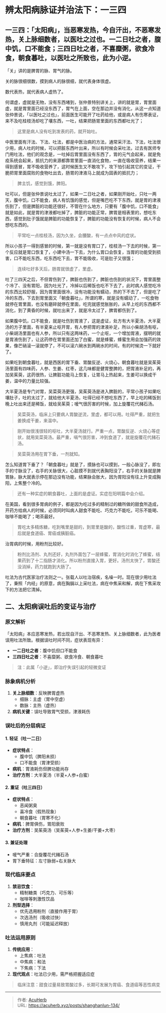 # 辨太阳病脉证并治法下：一三四


## 一三四：「太阳病」，当恶寒发热，今自汗出，不恶寒发热，关上脉细数者，以医吐之过也。一二日吐之者，腹中饥，口不能食；三四日吐之者，不喜糜粥，欲食冷食，朝食暮吐，以医吐之所致也，此为小逆。

<!--more-->

「关」讲的是脾胃的脉、胃气的脉。

关的脉很细很数，摸到病人的脉很细，就代表身体很虚。

数代表热，就代表病人虚热了。

何谓虚，虚就是无物，没有东西堵到，张仲景特别讲关上，讲的就是胃，胃里面虚，就是胃里面已经没东西了，胃气在上面，空在那边并没有消化，从这一点知道张仲景说，「以医吐之过也」，前面医生可能开了吐药给他，或是病人有伤寒表证，来不及吃桂枝汤却吃了壤东西，一吐，结果把肠胃里面的东西都吐光了；

> 这里是病人没有吃到发表的药，就开始吐。

中医里面有汗法、下法、吐法，都是中医治病的方法，通常采汗法、下法，吐法很少用，病人吐的时候，可以把脏东西叶出来，所以有时候会采吐法，过去有医师专门用吐法，他们的观念是，一吐掉后胃里面没有东西了，胃的元气会起来，就是免疫系统会起来，抵抗力的来源都靠胃里面一直消化食物，一直在吸收营养，结果一得到感冒，胃不吸收营养了，这时候医生又不敢攻下，攻下怕引起其它的变证，干脆把胃里面腐败的食物吐出去，肠胃的津液马上就成为固表的抵抗力；

> 脾主饥，感觉到饿，脾阳。

吐可以，但是张仲景说吐太过了，如果一二日吐之者，如果刚开始吐，只吐一两天，腹中饥，口不能食，病人有饥饿的感觉，但是嘴巴吃不下东西，就是胃的津液伤到了，但是脾脏的功能还很好，不管在什么地方，只要有「腹中饥，口不能食」就是如此，就是胃的津液都吐掉了，脾脏的功能正常，脾胃是相表里的，想吃东西，感觉到肚子饿就是脾脏的功能恢复了，脾脏的功能没有恢复的时候，病人不会想吃东西的。

> 平常吃一点桂枝汤，因为久坐，会腰酸，有一点点中风的症状。

所以小孩子一得到感冒的时候，第一就是没有胃口了，桂枝汤一下去的时候，第一个反应就是胃口恢复了，小建中汤一下去，为什么胃口会恢复，当胃的功能受到损害，口不能吃东西，吃东西吃下去，胃不能吸收，可是肚子又很饿；

> 连续吐好多天后，肠胃就很虚了，里虚。

吐了三四天之后，不但胃伤到了，脾脏也伤到了，脾脏也伤到的状况下，胃里面整个冷了、没有胃阳，因为吐光了，冷掉以后稀饭也吃不下去了，此时病人感觉吃冷的东西比较舒服，因为胃里面很冷，没有功能没有蠕动，热的下不去了，但是吃了冷的东西，下去到胃里面又「朝食暮吐」，所谓的寒，就是没有蠕动了，一吃食物就停在胃里面，也没有磨碎就停在里面，吃完就感觉胀胀的，从早上吃的东西都不消化，到了黄昏的时候，就吐出来了，就是冷太过了，脾胃都伤到了。

如果腹中饥，口不能食，就是吐伤到胃液了，这是虚证，处方有大半夏汤，大半夏汤的方子里面，有半夏来止呕开胃，有人参把胃的津液补足，所以小柴胡汤有呕，小柴胡汤里面也有人参，所以只有这两味药，一个止呕，一个增加胃液，摆明的就是胃液伤到了，让这药停在胃里面还加了白蜜，就是蜂蜜，蜂蜜生用会加强药的效果，像芒硝滚一滚就停了，不可以滚六碗水到两碗水的时间，有的时候烫一下就好了。

如果吃到朝食暮吐，就是西医的胃下垂、胃酸反逆、火烧心，朝食暮吐就是吴茱萸汤里面有四味药，人参、生姜、红枣，这几味都是健胃整脾的，把胃液补足的，再加吴茱萸，这药很热，让脾脏功能马上恢复，让胃马上热起来，生姜可以换成干姜，温中的力量比较强。

大半夏汤是专门对胃，吴菜萸汤更强，吴茱萸汤是进入脾脏的，平常小孩子如果吃壤肚子，吐的太过了，就给他大半夏汤，吐得已经不想吃东西了，早上吃的稀饭到晚上吐出来还是稀饭，就给吴茱萸；嗳气很厉害的时候，加上旋覆花代赭石汤。

> 吴菜萸汤，临床上只要病人胃酸逆流，里虚，都可以用。吐得严重，就把生姜换成干姜，来温中。

> 刚开始很浅很轻的呕吐，大半夏汤就行。严重一点，胃酸反逆、火烧心等症状，就用吴菜萸汤。最严重，嗝气很厉害，冲到食道了，就是旋覆花代赭石汤。

> 吴菜萸汤用在胃下垂，一剂就知。

怎么知道胃下垂了？「朝食暮吐」就是了，摸脉也可以摸到，一般心脉没了，即左手的寸脉没了，右手的关脉很大，心脏摸不到就代表胸阳没了，右手的关脉就是脾胃脉，脉大就表示停在那边没有功能，结果脉会胀大，因为胃阳没有往上升变成胸阳，上焦整个冷的。

> 还有一种实症的朝食暮吐，上面的是虚证。实症在阳明篇中会介绍。

在美国，看到很多胃病的例子，都是因为吃过多的精制过的糖所做的甜食所造成，开药方给病人的时候，必须同时叫病人甜食不能吃、巧克力不能吃，可乐不能喝、咖啡不能喝了；喝茶最好。

> 胃吃太多精炼糖，吃到嘴里是甜的，到胃里是酸的，酸性过重，胃虚寒，最后就是食道癌、胃癌或胰脏癌。

治胃病的时候，用粉剂比较好。

> 粉剂比汤剂、丸剂还好，丸剂外面包了一层蜂蜜，胃消化时消化了蜂蜜，结果药到了十二指肠才消化。所以粉剂直接入胃，更好。汤剂太快了，胃酸还没消掉，药力就跑到大肠了。

吐法为古代医家治疗法则之一。张载人以吐治宿疾，名噪一时。现在很少用吐法了，秉照「内经」的原意，病在胸膈以上采吐法，病在中焦采和解，病在下焦采攻下的方法把它清掉。
## 二、太阳病误吐后的变证与治疗

### 原文解析
「太阳病」本应恶寒发热，若出现自汗出、不恶寒发热、关上脉细数者，此为医者误用吐法所致。根据误吐时间不同，症状表现有异：
- **一二日吐之者**：腹中饥但口不能食
- **三四日吐之者**：不喜糜粥、欲食冷食、朝食暮吐

> 注：此属「小逆」，即治疗失误引起的轻微变证

### 脉象病机分析
1. **关上脉细数**：反映脾胃虚热
   - 细脉：主虚（胃中空虚）
   - 数脉：主热（虚热）
2. **病机关键**：误吐导致胃气受损，津液耗伤

### 误吐后的分层病证

#### 1. 轻证（吐一二日）
- **症状特点**：
  - 腹中饥（脾阳未损）
  - 口不能食（胃津受损）
- **病机**：胃液耗伤但脾功能尚存
- **治疗方剂**：大半夏汤（半夏+人参+白蜜）

#### 2. 重证（吐三四日）
- **症状特点**：
  - 恶闻粥臭
  - 喜冷食（假热现象）
  - 朝食暮吐（胃寒不化）
- **病机**：脾胃俱伤，胃阳衰败
- **治疗方剂**：吴茱萸汤（吴茱萸+人参+生姜/干姜+大枣）

#### 3. 兼证处理
- 嗳气严重：合旋覆花代赭石汤
- 胃下垂特征：左寸脉弱+右关脉大

### 现代临床要点
1. **禁忌饮食**：
   - 精制糖类（巧克力、可乐等）
   - 咖啡等刺激性饮品
2. **剂型选择**：
   - 优先选用粉剂（直接作用于胃）
   - 次选汤剂（吸收过快）
   - 慎用丸剂（可能延迟释放）

### 吐法运用原则
1. **传统应用**：
   - 上焦病：吐法
   - 中焦病：和法
   - 下焦病：下法
2. **现代观点**：吐法已少用，需严格把握适应症

> 临床注意：甜食过量易致胃酸过多，长期可发展为胃癌、食道癌等恶性病变

---

> 作者: [AcuHerb](https://acuherb.xyz)  
> URL: https://acuherb.xyz/posts/shanghanlun-134/  

